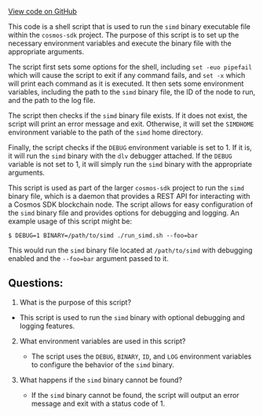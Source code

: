 [View code on GitHub](https://github.com/cosmos/cosmos-sdk.git/contrib/images/simd-dlv/wrapper.sh)

This code is a shell script that is used to run the `simd` binary executable file within the `cosmos-sdk` project. The purpose of this script is to set up the necessary environment variables and execute the binary file with the appropriate arguments.

The script first sets some options for the shell, including `set -euo pipefail` which will cause the script to exit if any command fails, and `set -x` which will print each command as it is executed. It then sets some environment variables, including the path to the `simd` binary file, the ID of the node to run, and the path to the log file.

The script then checks if the `simd` binary file exists. If it does not exist, the script will print an error message and exit. Otherwise, it will set the `SIMDHOME` environment variable to the path of the `simd` home directory.

Finally, the script checks if the `DEBUG` environment variable is set to 1. If it is, it will run the `simd` binary with the `dlv` debugger attached. If the `DEBUG` variable is not set to 1, it will simply run the `simd` binary with the appropriate arguments.

This script is used as part of the larger `cosmos-sdk` project to run the `simd` binary file, which is a daemon that provides a REST API for interacting with a Cosmos SDK blockchain node. The script allows for easy configuration of the `simd` binary file and provides options for debugging and logging. An example usage of this script might be:

```
$ DEBUG=1 BINARY=/path/to/simd ./run_simd.sh --foo=bar
```

This would run the `simd` binary file located at `/path/to/simd` with debugging enabled and the `--foo=bar` argument passed to it.
## Questions: 
 1. What is the purpose of this script?
   - This script is used to run the `simd` binary with optional debugging and logging features.

2. What environment variables are used in this script?
   - The script uses the `DEBUG`, `BINARY`, `ID`, and `LOG` environment variables to configure the behavior of the `simd` binary.

3. What happens if the `simd` binary cannot be found?
   - If the `simd` binary cannot be found, the script will output an error message and exit with a status code of 1.